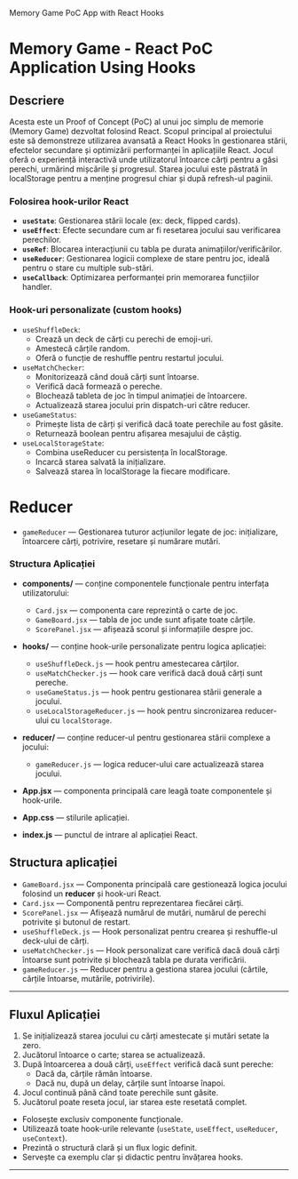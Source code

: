 Memory Game PoC App with React Hooks
# Memory Game - React PoC Application Using Hooks

## Descriere

Acesta este un Proof of Concept (PoC) al unui joc simplu de memorie (Memory Game) dezvoltat folosind React. Scopul principal al proiectului este să demonstreze utilizarea avansată a React Hooks în gestionarea stării, efectelor secundare și optimizării performanței în aplicațiile React.
Jocul oferă o experiență interactivă unde utilizatorul întoarce cărți pentru a găsi perechi, urmărind mișcările și progresul. Starea jocului este păstrată în localStorage pentru a menține progresul chiar și după refresh-ul paginii.


### Folosirea hook-urilor React

- **`useState`**: Gestionarea stării locale (ex: deck, flipped cards).
- **`useEffect`**: Efecte secundare cum ar fi resetarea jocului sau verificarea perechilor.
- **`useRef`**: Blocarea interacțiunii cu tabla pe durata animațiilor/verificărilor.
- **`useReducer`**: Gestionarea logicii complexe de stare pentru joc, ideală pentru o stare cu multiple sub-stări.
- **`useCallback`**: Optimizarea performanței prin memorarea funcțiilor handler.

### Hook-uri personalizate (custom hooks)

- `useShuffleDeck`:
  - Crează un deck de cărți cu perechi de emoji-uri.
  - Amestecă cărțile random.
  - Oferă o funcție de reshuffle pentru restartul jocului.
- `useMatchChecker`:
  - Monitorizează când două cărți sunt întoarse.
  - Verifică dacă formează o pereche.
  - Blochează tableta de joc în timpul animației de întoarcere.
  - Actualizează starea jocului prin dispatch-uri către reducer.
- `useGameStatus`:
  - Primește lista de cărți și verifică dacă toate perechile au fost găsite.
  - Returnează boolean pentru afișarea mesajului de câștig.
- `useLocalStorageState`:
  - Combina useReducer cu persistența în localStorage.
  - Incarcă starea salvată la inițializare.
  - Salvează starea în localStorage la fiecare modificare.
 
# Reducer
- `gameReducer` — Gestionarea tuturor acțiunilor legate de joc: inițializare, întoarcere cărți, potrivire, resetare și numărare mutări.





### Structura Aplicației

- **components/** — conține componentele funcționale pentru interfața utilizatorului:
  - `Card.jsx` — componenta care reprezintă o carte de joc.
  - `GameBoard.jsx` — tabla de joc unde sunt afișate toate cărțile.
  - `ScorePanel.jsx` — afișează scorul și informațiile despre joc.

- **hooks/** — conține hook-urile personalizate pentru logica aplicației:
  - `useShuffleDeck.js` — hook pentru amestecarea cărților.
  - `useMatchChecker.js` — hook care verifică dacă două cărți sunt pereche.
  - `useGameStatus.js` — hook pentru gestionarea stării generale a jocului.
  - `useLocalStorageReducer.js` — hook pentru sincronizarea reducer-ului cu `localStorage`.

- **reducer/** — conține reducer-ul pentru gestionarea stării complexe a jocului:
  - `gameReducer.js` — logica reducer-ului care actualizează starea jocului.

- **App.jsx** — componenta principală care leagă toate componentele și hook-urile.
- **App.css** — stilurile aplicației.
- **index.js** — punctul de intrare al aplicației React.





## Structura aplicației

- `GameBoard.jsx` — Componenta principală care gestionează logica jocului folosind un **reducer** și hook-uri React.
- `Card.jsx` — Componentă pentru reprezentarea fiecărei cărți.
- `ScorePanel.jsx` — Afișează numărul de mutări, numărul de perechi potrivite și butonul de restart.
- `useShuffleDeck.js` — Hook personalizat pentru crearea și reshuffle-ul deck-ului de cărți.
- `useMatchChecker.js` — Hook personalizat care verifică dacă două cărți întoarse sunt potrivite și blochează tabla pe durata verificării.
- `gameReducer.js` — Reducer pentru a gestiona starea jocului (cărtile, cărțile întoarse, mutările, potrivirile).

---

## Fluxul Aplicației

1. Se inițializează starea jocului cu cărți amestecate și mutări setate la zero.
2. Jucătorul întoarce o carte; starea se actualizează.
3. După întoarcerea a două cărți, `useEffect` verifică dacă sunt pereche:
   - Dacă da, cărțile rămân întoarse.
   - Dacă nu, după un delay, cărțile sunt întoarse înapoi.
4. Jocul continuă până când toate perechile sunt găsite.
5. Jucătorul poate reseta jocul, iar starea este resetată complet.


- Folosește exclusiv componente funcționale.
- Utilizează toate hook-urile relevante (`useState`, `useEffect`, `useReducer`, `useContext`).
- Prezintă o structură clară și un flux logic definit.
- Servește ca exemplu clar și didactic pentru învățarea hooks.

---


